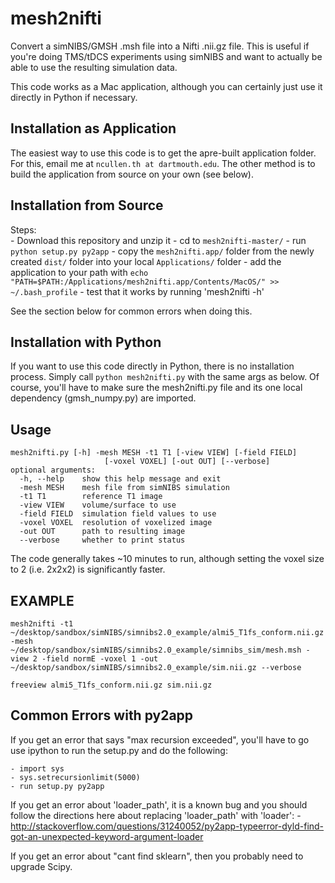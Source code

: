 # mesh2nifti

Convert a simNIBS/GMSH .msh file into a Nifti .nii.gz file. This is useful if you're doing TMS/tDCS experiments using simNIBS and want to actually be able to use the resulting simulation data.

This code works as a Mac application, although you can certainly just use it directly in Python if necessary.

## Installation as Application
The easiest way to use this code is to get the apre-built application folder. For this, email me at `ncullen.th at dartmouth.edu`. The other method is to build the application from source on your own (see below).

## Installation from Source
Steps:	
	- Download this repository and unzip it
	- cd to `mesh2nifti-master/`
	- run `python setup.py py2app`
	- copy the `mesh2nifti.app/` folder from the newly created `dist/` folder into your local `Applications/` folder
	- add the application to your path with `echo "PATH=$PATH:/Applications/mesh2nifti.app/Contents/MacOS/" >> ~/.bash_profile`
	- test that it works by running 'mesh2nifti -h'

See the section below for common errors when doing this.

## Installation with Python
If you want to use this code directly in Python, there is no installation process. Simply call `python mesh2nifti.py` with the same args as below. Of course, you'll have to make sure the mesh2nifti.py file and its one local dependency (gmsh_numpy.py) are imported.


## Usage

```
mesh2nifti.py [-h] -mesh MESH -t1 T1 [-view VIEW] [-field FIELD]
                     [-voxel VOXEL] [-out OUT] [--verbose]
optional arguments:
  -h, --help    show this help message and exit
  -mesh MESH    mesh file from simNIBS simulation
  -t1 T1        reference T1 image
  -view VIEW    volume/surface to use
  -field FIELD  simulation field values to use
  -voxel VOXEL  resolution of voxelized image
  -out OUT      path to resulting image
  --verbose     whether to print status
 ```

The code generally takes ~10 minutes to run, although setting the voxel size to 2 (i.e. 2x2x2) is significantly faster.


## EXAMPLE

```
mesh2nifti -t1 ~/desktop/sandbox/simNIBS/simnibs2.0_example/almi5_T1fs_conform.nii.gz -mesh ~/desktop/sandbox/simNIBS/simnibs2.0_example/simnibs_sim/mesh.msh -view 2 -field normE -voxel 1 -out ~/desktop/sandbox/simNIBS/simnibs2.0_example/sim.nii.gz --verbose

freeview almi5_T1fs_conform.nii.gz sim.nii.gz
```


## Common Errors with py2app

If you get an error that says "max recursion exceeded", you'll have to go use ipython to run the setup.py and do the following:

	- import sys
	- sys.setrecursionlimit(5000)
	- run setup.py py2app

If you get an error about 'loader_path', it is a known bug and you should follow the directions here about replacing 'loader_path' with 'loader':
	- http://stackoverflow.com/questions/31240052/py2app-typeerror-dyld-find-got-an-unexpected-keyword-argument-loader

If you get an error about "cant find sklearn", then you probably need to upgrade Scipy.

